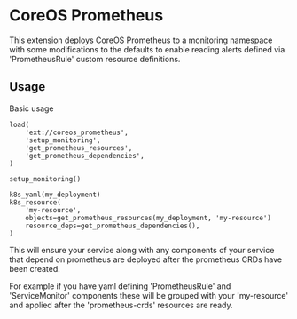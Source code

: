 # CoreOS Prometheus

This extension deploys CoreOS Prometheus to a monitoring namespace with some
modifications to the defaults to enable reading alerts defined via
'PrometheusRule' custom resource definitions.

## Usage

Basic usage
```
load(
    'ext://coreos_prometheus',
    'setup_monitoring',
    'get_prometheus_resources',
    'get_prometheus_dependencies',
)

setup_monitoring()

k8s_yaml(my_deployment)
k8s_resource(
    'my-resource',
    objects=get_prometheus_resources(my_deployment, 'my-resource')
    resource_deps=get_prometheus_dependencies(),
)
```

This will ensure your service along with any components of your service that
depend on prometheus are deployed after the prometheus CRDs have been created.

For example if you have yaml defining 'PrometheusRule' and 'ServiceMonitor'
components these will be grouped with your 'my-resource' and applied after the
'prometheus-crds' resources are ready.
